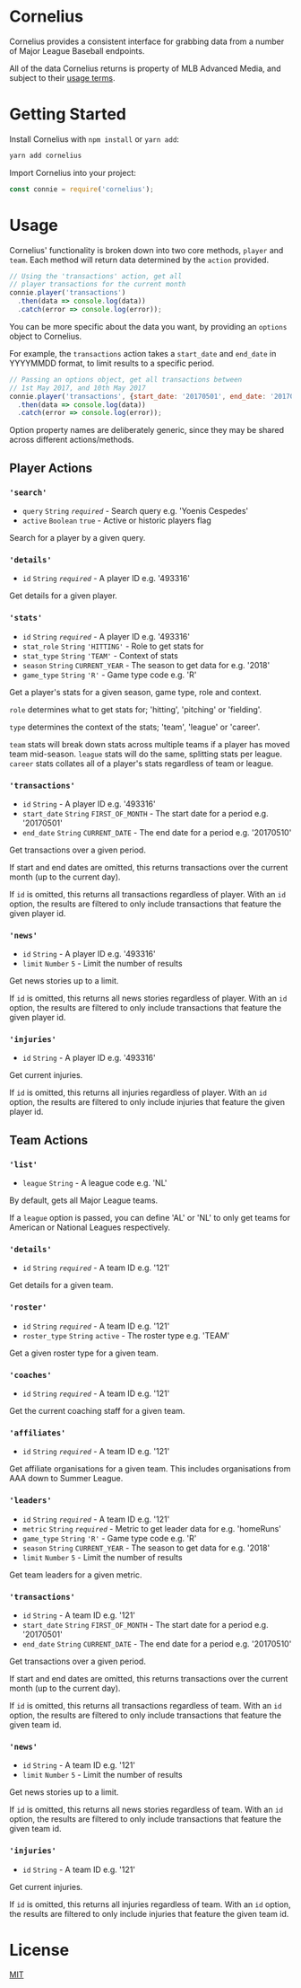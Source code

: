 # Cornelius

Cornelius provides a consistent interface for grabbing data from a number of Major League Baseball endpoints.

All of the data Cornelius returns is property of MLB Advanced Media, and subject to their [usage terms](http://gdx.mlb.com/components/copyright.txt).

# Getting Started

Install Cornelius with `npm install` or `yarn add`:

```sh
yarn add cornelius
```

Import Cornelius into your project:

```javascript
const connie = require('cornelius');
```

# Usage

Cornelius' functionality is broken down into two core methods, `player` and `team`. Each method will return data determined by the `action` provided.

```javascript
// Using the 'transactions' action, get all
// player transactions for the current month
connie.player('transactions')
  .then(data => console.log(data))
  .catch(error => console.log(error));
```

You can be more specific about the data you want, by providing an `options` object to Cornelius.

For example, the `transactions` action takes a `start_date` and `end_date` in YYYYMMDD format, to limit results to a specific period.

```javascript
// Passing an options object, get all transactions between
// 1st May 2017, and 10th May 2017
connie.player('transactions', {start_date: '20170501', end_date: '20170510'})
  .then(data => console.log(data))
  .catch(error => console.log(error));
```

Option property names are deliberately generic, since they may be shared across different actions/methods.

## Player Actions

### `'search'`

- `query` `String` *`required`* - Search query e.g. 'Yoenis Cespedes'
- `active` `Boolean` `true` - Active or historic players flag

Search for a player by a given query.

### `'details'`

- `id` `String` *`required`* - A player ID e.g. '493316'

Get details for a given player.

### `'stats'`

- `id` `String` *`required`* - A player ID e.g. '493316'
- `stat_role` `String` `'HITTING'` - Role to get stats for
- `stat_type` `String` `'TEAM'` - Context of stats
- `season` `String` `CURRENT_YEAR` - The season to get data for e.g. '2018'
- `game_type` `String` `'R'` - Game type code e.g. 'R'

Get a player's stats for a given season, game type, role and context.

`role` determines what to get stats for; 'hitting', 'pitching' or 'fielding'.

`type` determines the context of the stats; 'team', 'league' or 'career'.

`team` stats will break down stats across multiple teams if a player has moved team mid-season. `league` stats will do the same, splitting stats per league. `career` stats collates all of a player's stats regardless of team or league.

### `'transactions'`

- `id` `String` - A player ID e.g. '493316'
- `start_date` `String` `FIRST_OF_MONTH` - The start date for a period e.g. '20170501'
- `end_date` `String` `CURRENT_DATE` - The end date for a period e.g. '20170510'

Get transactions over a given period.

If start and end dates are omitted, this returns transactions
over the current month (up to the current day).

If `id` is omitted, this returns all transactions regardless of player. With an `id` option, the results
are filtered to only include transactions that feature the given player id.


### `'news'`

- `id` `String` - A player ID e.g. '493316'
- `limit` `Number` `5` - Limit the number of results

Get news stories up to a limit.

If `id` is omitted, this returns all news stories regardless of player. With an `id` option, the results
are filtered to only include transactions that feature the given player id.

### `'injuries'`

- `id` `String` - A player ID e.g. '493316'

Get current injuries.

If `id` is omitted, this returns all injuries regardless of player. With an `id` option, the results
are filtered to only include injuries that feature the given player id.

## Team Actions

### `'list'`

- `league` `String` - A league code e.g. 'NL'

By default, gets all Major League teams.

If a `league` option is passed, you can define 'AL' or 'NL' to only get teams for American or National Leagues respectively.

### `'details'`

- `id` `String` *`required`* - A team ID e.g. '121'

Get details for a given team.

### `'roster'`

- `id` `String` *`required`* - A team ID e.g. '121'
- `roster_type` `String` `active` - The roster type e.g. 'TEAM'

Get a given roster type for a given team.

### `'coaches'`

- `id` `String` *`required`* - A team ID e.g. '121'

Get the current coaching staff for a given team.

### `'affiliates'`

- `id` `String` *`required`* - A team ID e.g. '121'

Get affiliate organisations for a given team. This includes organisations from AAA down to Summer League.

### `'leaders'`

- `id` `String` *`required`* - A team ID e.g. '121'
- `metric` `String` *`required`* - Metric to get leader data for e.g. 'homeRuns'
- `game_type` `String` `'R'` - Game type code e.g. 'R'
- `season` `String` `CURRENT_YEAR` - The season to get data for e.g. '2018'
- `limit` `Number` `5` - Limit the number of results

Get team leaders for a given metric.

### `'transactions'`

- `id` `String` - A team ID e.g. '121'
- `start_date` `String` `FIRST_OF_MONTH` - The start date for a period e.g. '20170501'
- `end_date` `String` `CURRENT_DATE` - The end date for a period e.g. '20170510'

Get transactions over a given period.

If start and end dates are omitted, this returns transactions
over the current month (up to the current day).

If `id` is omitted, this returns all transactions regardless of team. With an `id` option, the results
are filtered to only include transactions that feature the given team id.


### `'news'`

- `id` `String` - A team ID e.g. '121'
- `limit` `Number` `5` - Limit the number of results

Get news stories up to a limit.

If `id` is omitted, this returns all news stories regardless of team. With an `id` option, the results
are filtered to only include transactions that feature the given team id.

### `'injuries'`

- `id` `String` - A team ID e.g. '121'

Get current injuries.

If `id` is omitted, this returns all injuries regardless of team. With an `id` option, the results
are filtered to only include injuries that feature the given team id.

# License

[MIT](LICENSE.md)
